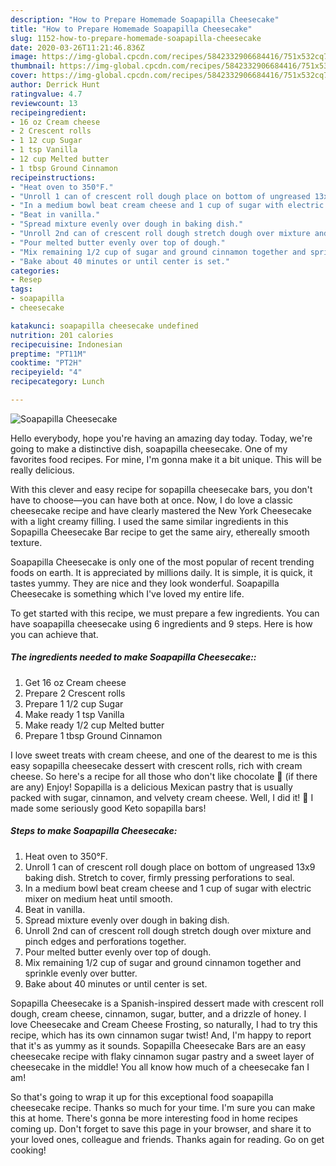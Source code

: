 ```yaml
---
description: "How to Prepare Homemade Soapapilla Cheesecake"
title: "How to Prepare Homemade Soapapilla Cheesecake"
slug: 1152-how-to-prepare-homemade-soapapilla-cheesecake
date: 2020-03-26T11:21:46.836Z
image: https://img-global.cpcdn.com/recipes/5842332906684416/751x532cq70/soapapilla-cheesecake-recipe-main-photo.jpg
thumbnail: https://img-global.cpcdn.com/recipes/5842332906684416/751x532cq70/soapapilla-cheesecake-recipe-main-photo.jpg
cover: https://img-global.cpcdn.com/recipes/5842332906684416/751x532cq70/soapapilla-cheesecake-recipe-main-photo.jpg
author: Derrick Hunt
ratingvalue: 4.7
reviewcount: 13
recipeingredient:
- 16 oz Cream cheese
- 2 Crescent rolls
- 1 12 cup Sugar
- 1 tsp Vanilla
- 12 cup Melted butter
- 1 tbsp Ground Cinnamon
recipeinstructions:
- "Heat oven to 350°F."
- "Unroll 1 can of crescent roll dough place on bottom of ungreased 13x9 baking dish. Stretch to cover, firmly pressing perforations to seal."
- "In a medium bowl beat cream cheese and 1 cup of sugar with electric mixer on medium heat until smooth."
- "Beat in vanilla."
- "Spread mixture evenly over dough in baking dish."
- "Unroll 2nd can of crescent roll dough stretch dough over mixture and pinch edges and perforations together."
- "Pour melted butter evenly over top of dough."
- "Mix remaining 1/2 cup of sugar and ground cinnamon together and sprinkle evenly over butter."
- "Bake about 40 minutes or until center is set."
categories:
- Resep
tags:
- soapapilla
- cheesecake

katakunci: soapapilla cheesecake undefined
nutrition: 201 calories
recipecuisine: Indonesian
preptime: "PT11M"
cooktime: "PT2H"
recipeyield: "4"
recipecategory: Lunch

---
```



![Soapapilla Cheesecake](https://img-global.cpcdn.com/recipes/5842332906684416/751x532cq70/soapapilla-cheesecake-recipe-main-photo.jpg)

Hello everybody, hope you're having an amazing day today. Today, we're going to make a distinctive dish, soapapilla cheesecake. One of my favorites food recipes. For mine, I'm gonna make it a bit unique. This will be really delicious.

With this clever and easy recipe for sopapilla cheesecake bars, you don&#39;t have to choose—you can have both at once. Now, I do love a classic cheesecake recipe and have clearly mastered the New York Cheesecake with a light creamy filling. I used the same similar ingredients in this Sopapilla Cheesecake Bar recipe to get the same airy, ethereally smooth texture.

Soapapilla Cheesecake is only one of the most popular of recent trending foods on earth. It is appreciated by millions daily. It is simple, it is quick, it tastes yummy. They are nice and they look wonderful. Soapapilla Cheesecake is something which I've loved my entire life.


To get started with this recipe, we must prepare a few ingredients. You can have soapapilla cheesecake using 6 ingredients and 9 steps. Here is how you can achieve that.

##### The ingredients needed to make Soapapilla Cheesecake::

1. Get 16 oz Cream cheese
1. Prepare 2 Crescent rolls
1. Prepare 1 1/2 cup Sugar
1. Make ready 1 tsp Vanilla
1. Make ready 1/2 cup Melted butter
1. Prepare 1 tbsp Ground Cinnamon


I love sweet treats with cream cheese, and one of the dearest to me is this easy sopapilla cheesecake dessert with crescent rolls, rich with cream cheese. So here&#39;s a recipe for all those who don&#39;t like chocolate 🙂 (if there are any) Enjoy! Sopapilla is a delicious Mexican pastry that is usually packed with sugar, cinnamon, and velvety cream cheese. Well, I did it! 🙌 I made some seriously good Keto sopapilla bars! 

##### Steps to make Soapapilla Cheesecake:

1. Heat oven to 350°F.
1. Unroll 1 can of crescent roll dough place on bottom of ungreased 13x9 baking dish. Stretch to cover, firmly pressing perforations to seal.
1. In a medium bowl beat cream cheese and 1 cup of sugar with electric mixer on medium heat until smooth.
1. Beat in vanilla.
1. Spread mixture evenly over dough in baking dish.
1. Unroll 2nd can of crescent roll dough stretch dough over mixture and pinch edges and perforations together.
1. Pour melted butter evenly over top of dough.
1. Mix remaining 1/2 cup of sugar and ground cinnamon together and sprinkle evenly over butter.
1. Bake about 40 minutes or until center is set.


Sopapilla Cheesecake is a Spanish-inspired dessert made with crescent roll dough, cream cheese, cinnamon, sugar, butter, and a drizzle of honey. I love Cheesecake and Cream Cheese Frosting, so naturally, I had to try this recipe, which has its own cinnamon sugar twist! And, I&#39;m happy to report that it&#39;s as yummy as it sounds. Sopapilla Cheesecake Bars are an easy cheesecake recipe with flaky cinnamon sugar pastry and a sweet layer of cheesecake in the middle! You all know how much of a cheesecake fan I am! 

So that's going to wrap it up for this exceptional food soapapilla cheesecake recipe. Thanks so much for your time. I'm sure you can make this at home. There's gonna be more interesting food in home recipes coming up. Don't forget to save this page in your browser, and share it to your loved ones, colleague and friends. Thanks again for reading. Go on get cooking!
